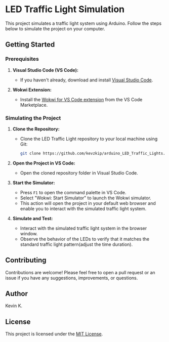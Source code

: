 # LED Traffic Light Simulation

This project simulates a traffic light system using Arduino. Follow the steps below to simulate the project on your computer.

## Getting Started

### Prerequisites

1. **Visual Studio Code (VS Code):**
   - If you haven't already, download and install [Visual Studio Code](https://code.visualstudio.com/).

2. **Wokwi Extension:**
   - Install the [Wokwi for VS Code extension](https://marketplace.visualstudio.com/items?itemName=wokwi.wokwi-vscode) from the VS Code Marketplace.

### Simulating the Project

1. **Clone the Repository:**
   - Clone the LED Traffic Light repository to your local machine using Git:
     ```bash
     git clone https://github.com/kevzkip/arduino_LED_Traffic_Lights.git
     ```

2. **Open the Project in VS Code:**
   - Open the cloned repository folder in Visual Studio Code.

3. **Start the Simulator:**
   - Press `F1` to open the command palette in VS Code.
   - Select "Wokwi: Start Simulator" to launch the Wokwi simulator.
   - This action will open the project in your default web browser and enable you to interact with the simulated traffic light system.

4. **Simulate and Test:**
   - Interact with the simulated traffic light system in the browser window.
   - Observe the behavior of the LEDs to verify that it matches the standard traffic light pattern(adjust the time duration).

## Contributing

Contributions are welcome! Please feel free to open a pull request or an issue if you have any suggestions, improvements, or questions.

## Author
Kevin K.

## License

This project is licensed under the [MIT License](LICENSE).
